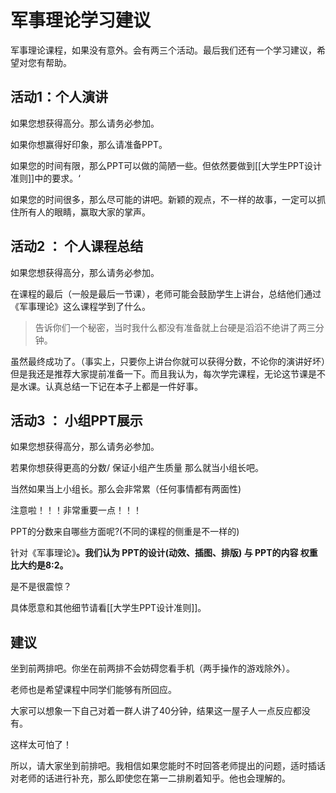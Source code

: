 # 军事理论学习建议



军事理论课程，如果没有意外。会有两三个活动。最后我们还有一个学习建议，希望对您有帮助。



## 活动1：个人演讲

如果您想获得高分。那么请务必参加。

如果你想赢得好印象，那么请准备PPT。

如果您的时间有限，那么PPT可以做的简陋一些。但依然要做到[[大学生PPT设计准则]]中的要求。‘



如果您的时间很多，那么尽可能的讲吧。新颖的观点，不一样的故事，一定可以抓住所有人的眼睛，赢取大家的掌声。



## 活动2 ： 个人课程总结

如果您想获得高分，那么请务必参加。

在课程的最后（一般是最后一节课），老师可能会鼓励学生上讲台，总结他们通过《军事理论》这么课程学到了什么。

> 告诉你们一个秘密，当时我什么都没有准备就上台硬是滔滔不绝讲了两三分钟。

虽然最终成功了。（事实上，只要你上讲台你就可以获得分数，不论你的演讲好坏）但是我还是推荐大家提前准备一下。而且我认为，每次学完课程，无论这节课是不是水课。认真总结一下记在本子上都是一件好事。

## 活动3 ： 小组PPT展示

如果您想获得高分，那么请务必参加。

若果你想获得更高的分数/ 保证小组产生质量 那么就当小组长吧。



当然如果当上小组长。那么会非常累（任何事情都有两面性)



注意啦！！！非常重要一点！！！

PPT的分数来自哪些方面呢?(不同的课程的侧重是不一样的)

针对《军事理论》**。我们认为 PPT的设计(动效、插图、排版) 与 PPT的内容 权重比大约是8:2。**

是不是很震惊？

具体愿意和其他细节请看[[大学生PPT设计准则]]。



## 建议

坐到前两排吧。你坐在前两排不会妨碍您看手机（两手操作的游戏除外）。

老师也是希望课程中同学们能够有所回应。

大家可以想象一下自己对着一群人讲了40分钟，结果这一屋子人一点反应都没有。

这样太可怕了！

所以，请大家坐到前排吧。我相信如果您能时不时回答老师提出的问题，适时插话对老师的话进行补充，那么即使您在第一二排刷着知乎。他也会理解的。
